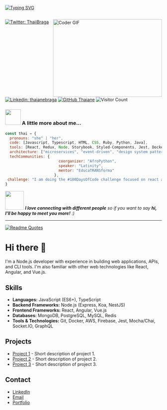 [![Typing SVG](https://readme-typing-svg.demolab.com/?lines=Hi+there+👋;I'm+Olayiwola+Ayoola)](https://git.io/typing-svg)

<h2></h2>
<img alt="Coder GIF" align='right' height=250 width=350 src="https://images.squarespace-cdn.com/content/v1/5769fc401b631bab1addb2ab/1541580611624-TE64QGKRJG8SWAIUS7NS/ke17ZwdGBToddI8pDm48kPoswlzjSVMM-SxOp7CV59BZw-zPPgdn4jUwVcJE1ZvWQUxwkmyExglNqGp0IvTJZamWLI2zvYWH8K3-s_4yszcp2ryTI0HqTOaaUohrI8PI6FXy8c9PWtBlqAVlUS5izpdcIXDZqDYvprRqZ29Pw0o/coding-freak.gif" />

[![Twitter: ThaiiBraga](https://img.shields.io/twitter/follow/ThaiiBraga?style=social)](https://twitter.com/ThaiiBraga)
[![Linkedin: thaianebraga](https://img.shields.io/badge/-thaianebraga-blue?style=flat-square&logo=Linkedin&logoColor=white&link=https://www.linkedin.com/in/thaianebraga/)](https://www.linkedin.com/in/thaianebraga/)
[![GitHub Thaiane](https://img.shields.io/github/followers/thaiane?label=follow&style=social)](https://github.com/Thaiane)
![Visitor Count](https://profile-counter.glitch.me/Layoolar/count.svg)


### <img src="https://media.giphy.com/media/VgCDAzcKvsR6OM0uWg/giphy.gif" width="50"> A little more about me...  

```javascript
const thai = {
  pronouns: "she" | "her",
  code: [Javascript, Typescript, HTML, CSS, Ruby, Python, Java],
  tools: [React, Redux, Node, Storybook, Styled-Components, Jest, Docker],
  architecture: ["microservices", "event-driven", "design system pattern"],
  techCommunities: {
                        coorganizer: "AfroPython",
                        speaker: "Latinity",
                        mentor: "EducaTRANSforma"
                      },
 challenge: "I am doing the #100DaysOfCode challenge focused on react and typescript"
}
```

<img src="https://media.giphy.com/media/LnQjpWaON8nhr21vNW/giphy.gif" width="60"> <em><b>I love connecting with different people</b> so if you want to say <b>hi, I'll be happy to meet you more!</b> :)</em>

---

[![Readme Quotes](https://quotes-github-readme.vercel.app/api?type=horizontal&theme=dark)](https://github.com/piyushsuthar/github-readme-quotes)



# Hi there 👋

I'm a Node.js developer with experience in building web applications, APIs, and CLI tools. I'm also familiar with other web technologies like React, Angular, and Vue.js.

## Skills

- **Languages:** JavaScript (ES6+), TypeScript
- **Backend Frameworks:** Node.js (Express, Koa, NestJS)
- **Frontend Frameworks:** React, Angular, Vue.js
- **Databases:** MongoDB, PostgreSQL, MySQL, Redis
- **Tools & Technologies:** Git, Docker, AWS, Firebase, Jest, Mocha/Chai, Socket.IO, GraphQL

## Projects

- [Project 1](https://github.com/your_username/project_1) - Short description of project 1.
- [Project 2](https://github.com/your_username/project_2) - Short description of project 2.
- [Project 3](https://github.com/your_username/project_3) - Short description of project 3.

## Contact

- [LinkedIn](https://www.linkedin.com/in/your_linkedin_profile)
- [Email](mailto:your_email@example.com)
- [Portfolio](https://your_portfolio_website.com)

